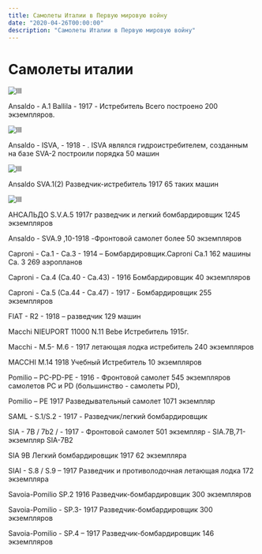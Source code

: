 ```yaml
---
title: Самолеты Италии в Первую мировую войну
date: "2020-04-26T00:00:00"
description: "Самолеты Италии в Первую мировую войну"
---
```


# Cамолеты италии

![III](./III.jpg "III")

Ansaldo - A.1 Ballila - 1917 -  Истребитель Всего построено 200 экземпляров.

![III](./III.jpg "III")

Ansaldo - ISVA,    - 1918 -  . ISVA являлся гидроистребителем, созданным на базе SVA-2  построили порядка 50 машин

![III](./III.jpg "III")

Ansaldo SVA.1(2) Разведчик-истребитель  1917   65 таких машин 

![III](./III.jpg "III")

АНСАЛЬДО S.V.A.5     1917г разведчик и легкий бомбардировщик  1245 экземпляров


Ansaldo - SVA.9 ,10-1918 -Фронтовой самолет    более 50 экземпляров

Caproni - Ca.1 - Ca.3  - 1914 – Бомбардировщик.Сaproni Cа.1  162 машины   Ca. 3     269 аэропланов 

Caproni - Ca.4 (Ca.40 - Ca.43) - 1916  Бомбардировщик   40 экземпляров 

Caproni - Ca.5 (Ca.44 - Ca.47) - 1917 -  Бомбардировщик   255 экземпляров  

FIAT - R2 - 1918 – разведчик 129 машин

Macchi NIEUPORT 11000 N.11 Bebe  Истребитель 1915г.

Macchi - M.5- M.6 - 1917 летающая лодка истребитель 240 экземпляров

MACCHI M.14    1918 Учебный Истребитель   10 экземпляров

Pomilio – PC-PD-PE - 1916 - Фронтовой самолет 545 экземпляров самолетов PC и PD (большинство - самолеты PD),

 Pomilio – PE  1917  Разведывательный самолет    1071 экземпляр

SAML - S.1/S.2 - 1917 - Разведчик/легкий бомбардировщик

SIA - 7B / 7b2 /  - 1917 - Фронтовой самолет  501 экземпляр - SIA.7B,71- экземпляр SIA-7B2 

SIA 9B Легкий бомбардировщик 1917    62 экземпляра

SIAI - S.8 / S.9 – 1917  Разведчик и противолодочная летающая лодка 172 экземпляра

Savoia-Pomilio SP.2 1916  Разведчик-бомбардировщик 300 экземпляров

Savoia-Pomilio - SP.3- 1917 Разведчик-бомбардировщик 300  экземпляров

Savoia-Pomilio - SP.4 – 1917
Разведчик-бомбардировщик
146     экземпляров



